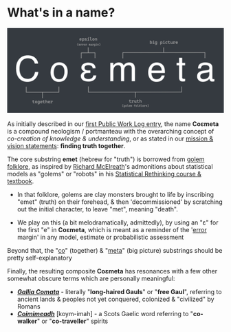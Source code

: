 # What's in a name?

![](https://github.com/coemeta/public-work-log/blob/13b9eacdd3be522bcb61656af84213e0f99603c8/media/coemeta_logo_banner.png)

As initially described in our [first Public Work Log entry](https://github.com/coemeta/public-work-log/blob/main/2022.0.veu.md#-timeline), the name **Coεmeta** is a compound neologism / portmanteau with the overarching concept of _co-creation of knowledge & understanding_, or as stated in our [mission & vision statements](/mission-and-vision): __finding truth together__.


The core substring __emet__ (hebrew for "truth") is borrowed from [golem folklore](https://en.wikipedia.org/wiki/Golem), as inspired by [Richard McElreath](https://twitter.com/rlmcelreath)'s admonitions about statistical models as "golems" or "robots" in his [Statistical Rethinking course & textbook](https://xcelab.net/rm/statistical-rethinking/).

  - In that folklore, golems are clay monsters brought to life by inscribing "emet" (truth) on their forehead, & then 'decommissioned' by scratching out the initial character, to leave "met", meaning "death".

  - We play on this (a bit melodramatically, admittedly), by using an "ε" for the first "e" in **__Coεmeta__**, which is meant as a reminder of the '[error](https://methods.sagepub.com/reference/the-sage-encyclopedia-of-communication-research-methods/i4630.xml) margin' in any model, estimate or probabilistic assessment

Beyond that, the "[co](https://en.wiktionary.org/wiki/co-)" (together) & "[meta](https://en.wikipedia.org/wiki/Meta)" (big picture) substrings should be pretty self-explanatory

Finally, the resulting composite __Coεmeta__ has resonances with a few other somewhat obscure terms which are personally meaningful: 
  - ***[Gallia Comata](https://en.wikipedia.org/wiki/Gaul#Social_structure,_indigenous_nation_and_clans)*** - literally "**long-haired Gauls**" or "**free Gaul**", referring to ancient lands & peoples not yet conquered, colonized & "civilized" by Romans
  - ***[Coimimeadh](https://tadhgtalks.me/2016/10/18/celtic-thought-c-is-for-coimimeadh-the-co-traveller/)*** [koym-imah] - a Scots Gaelic word referring to "**co-walker**" or "**co-traveller**" spirits
